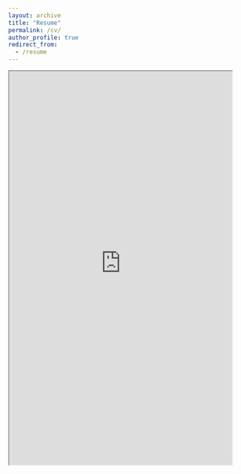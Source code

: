 ```yaml
---
layout: archive
title: "Resume"
permalink: /cv/
author_profile: true
redirect_from:
  - /resume
---
```


<iframe src="https://sci-m-wang.github.io/files/Ming_Wang___CV.pdf" width="90%" height="800px"></iframe>
